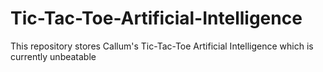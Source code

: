# Tic-Tac-Toe-Artificial-Intelligence
This repository stores Callum's Tic-Tac-Toe Artificial Intelligence which is currently unbeatable
